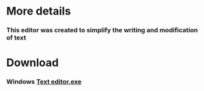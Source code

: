 # More details

### This editor was created to simplify the writing and modification of text

# Download

### Windows [Text editor.exe](Text%20editor.exe)